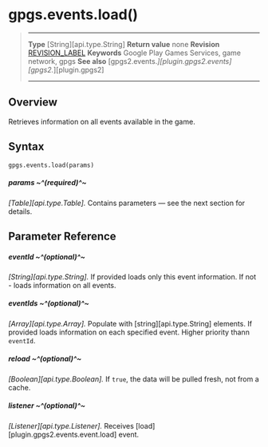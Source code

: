 # gpgs.events.load()

> --------------------- ------------------------------------------------------------------------------------------
> __Type__              [String][api.type.String]
> __Return value__      none
> __Revision__          [REVISION_LABEL](REVISION_URL)
> __Keywords__          Google Play Games Services, game network, gpgs
> __See also__          [gpgs2.events.*][plugin.gpgs2.events]
>                       [gpgs2.*][plugin.gpgs2]
> --------------------- ------------------------------------------------------------------------------------------

## Overview

Retrieves information on all events available in the game.

## Syntax

	gpgs.events.load(params)

##### params ~^(required)^~
_[Table][api.type.Table]._ Contains parameters — see the next section for details.

## Parameter Reference

##### eventId ~^(optional)^~
_[String][api.type.String]._ If provided loads only this event information. If not - loads information on all events.

##### eventIds ~^(optional)^~
_[Array][api.type.Array]._ Populate with [string][api.type.String] elements. If provided loads information on each specified event. Higher priority thann `eventId`.

##### reload ~^(optional)^~
_[Boolean][api.type.Boolean]._ If `true`, the data will be pulled fresh, not from a cache.

##### listener ~^(optional)^~
_[Listener][api.type.Listener]._ Receives [load][plugin.gpgs2.events.event.load] event.